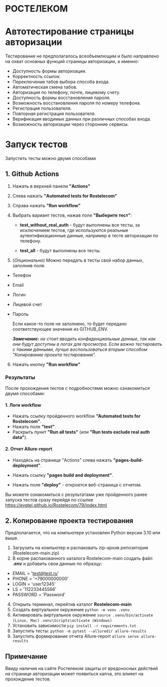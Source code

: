 # РОСТЕЛЕКОМ
# Автотестирование страницы авторизации

Тестирование не предполагалось всеобъемлющим и было направлено на охват основных функций страницы авторизации, а именно:

- Доступность формы авторизации.
- Корректность ссылок.
- Переключение табов выбора способа входа.
- Автоматическая смена табов.
- Авторизация по телефону, почте, лицевому счету.
- Доступность формы восстановления пароля.
- Возможность восстановления пароля по номеру телефона.
- Регистрация пользователя.
- Повторная регистрация пользователя.
- Верификация вводимых данных при различных способах входа.  
- Возможность авторизации через сторонние сервисы.
<!--Запуск тестов-->
# Запуск тестов
Запустить тесты можно двумя способами

## 1. Github Actions

1. Нажать в верхней панели **"Actions"**
2. Слева нажать **"Automated tests for Rostelecom"**
3. Справа нажать **"Run workflow"**
4. Выбрать вариант тестов, нажав  поле **"Выберите тест"**:
   
   - **test_without_real_auth** - будут выполнены все тесты, за исключением тестов, где используются реальные аутентификационные данные, например в тесте авторизации по телефону.
     
   - **test_all** - будут выполнены все тесты.
     
6. (*Опционально*) Можно передать в тесты свой набор данных, заполнив поля:
 - Телефон
 - Email
 - Логин
 - Лицевой счет
 - Пароль
    
    Если какое-то поле не заполнено, то будет передано соответствующее значение из GITHUB_ENV.
   
	***Замечание:** не стоит вводить конфиденциальные данные, так как они будут доступны в логах для просмотра. Если важно тестировать с такими данными, лучше воспользоваться вторым способом "Копирование проекта тестирования".*
   
6. Нажать кнопку **"Run workflow"**
	 

### Результаты
После прохождения тестов с подробностями можно ознакомиться двумя способами:
#### 1. Логи workflow
- Нажать ссылку пройденного workflow **"Automated tests for Rostelecom"**.
- Нажать поле **"test"**.
- Раскрыть пункт **"Run all tests"** (или **"Run tests exclude real auth data"**).

#### 2. Отчет Allure-report
- Находясь на странице "Actions" слева нажать **"pages-build-deployment"**.


- Нажать ссылку **"pages build and deployment"**.
- Нажать поле **"deploy"** - откроется веб-страница с отчетом.

Вы можете ознакомиться с результатами уже пройденного ранее запуска тестов сразу перейдя по ссылке https://evgtel.github.io/Rostelecom/79/index.html

## 2. Копирование проекта тестирования
Предполагается, что на компьютере установлен Python версии 3.10 или выше. 
1. Загрузить на компьютер и распаковать zip-архив репозитория (Rostelecom-main.zip)
2. В корне распакованного каталога Rostelecom-main создать файл **.env** и добавить свои данные по образцу:
   
- EMAIL = 'test@test.ru'
- PHONE = '+79000000000'
- LOGIN = 'user12345'
- LS = '112233445566'
- PASSWORD = 'Password'

4. Открыть терминал, перейтив каталог **Rostelecom-main**
5. Создать виртуальное окружение
	`python -m venv .venv`
6. Активировать виртуальное окружение
	`source .venv/bin/activate (Linux, Mac)` 
	`.venv\Scripts\activate (Windows)`
7. Установить зависимости `pip install -r requirements.txt`
8. Запустить тесты:
	`python -m pytest --alluredir allure-results`
9. Запустить формирование отчета Allure-report
	`allure serve allure-results`

## Примечание
Ввиду наличия на сайте Ростелеком защиты от вредоносных действий на странице авторизации может появиться капча, это влияет на прохождение тестов.
